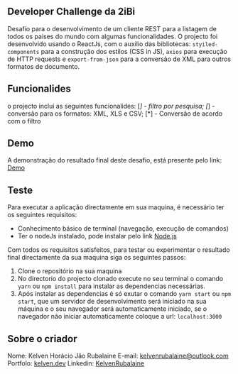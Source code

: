 ## Developer Challenge da 2iBi

Desafio para o desenvolvimento de um cliente REST para a listagem de todos os paises do mundo com algumas funcionalidades.
O projecto foi desenvolvido usando o ReactJs, com o auxilio das bibliotecas: `styiled-components` para a construção dos estilos (CSS in JS), `axios` para execução de HTTP requests e `export-from-json` para a conversão de XML para outros formatos de documento.

## Funcionalides

o projecto inclui as seguintes funcionalides:
[*] - filtro por pesquisa;
[*] - conversão para os formatos: XML, XLS e CSV;
[*] - Conversão de acordo com o filtro

## Demo

A demonstração do resultado final deste desafio, está presente pelo link: [Demo](https://google.com)

## Teste

Para executar a aplicação directamente em sua maquina, é necessário ter os seguintes requisitos:

- Conhecimento básico de terminal (navegação, execução de comandos)
- Ter o nodeJs instalado, pode instalar pelo link [Node.js](https://nodejs.org/en/)

Com todos os requisitos satisfeitos, para testar ou experimentar o resultado final directamente da sua maquina siga os seguintes passos:

1. Clone o repositório na sua maquina
2. No directorio do projecto clonado execute no seu terminal o comando `yarn` ou `npm install` para instalar as dependencias necessárias.
3. Após instalar as dependencias é só exutar o comando `yarn start` ou `npm start`, que um servidor de desenvolvimento será iniciado na sua máquina e o seu navegador será automaticamente iniciado, se o navegador não iniciar automaticamente coloque a url: `localhost:3000`

## Sobre o criador

Nome: Kelven Horácio Jão Rubalaine
E-mail: kelvenrubalaine@outlook.com
Portfolo: [kelven.dev](https://kelven.dev)
Linkedin: [KelvenRubalaine](https://www.linkedin.com/in/kelven-rubalaine/)
